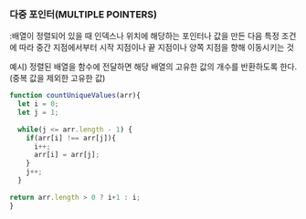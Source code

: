 ### 다중 포인터(MULTIPLE POINTERS)
:배열이 정렬되어 있을 때 인덱스나 위치에 해당하는 포인터나 값을 만든 다음 특정 조건에 따라 중간 지점에서부터 시작 지점이나 끝 지점이나 양쪽 지점을 향해 이동시키는 것


예시) 정렬된 배열을 함수에 전달하면 해당 배열의 고유한 값의 개수를 반환하도록 한다.(중복 값을 제외한 고유한 값)
```js
function countUniqueValues(arr){
  let i = 0;
  let j = 1;
  
  while(j <= arr.length - 1) {
    if(arr[i] !== arr[j]){
      i++;
      arr[i] = arr[j];
    }
    j++;
  }
  
return arr.length > 0 ? i+1 : i;
}
```
